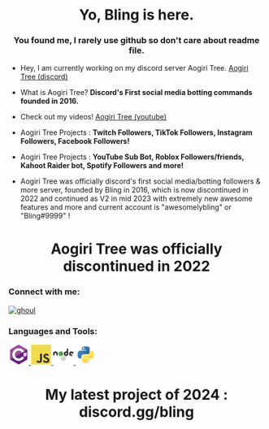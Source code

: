 <h1 align="center">Yo, Bling is here.</h1>
<h3 align="center">You found me, I rarely use github so don't care about readme file.</h3>

- Hey, I am currently working on my discord server Aogiri Tree. [Aogiri Tree (discord)]([https://discord.gg/bling](https://discord.gg/ZsXWJNpXKr))

- What is Aogiri Tree? **Discord's First social media botting commands founded in 2016.**

- Check out my videos! [Aogiri Tree (youtube)](https://www.youtube.com/channel/UC8HKt_1eQNKlnqgXMQ-jEog)

- Aogiri Tree Projects : **Twitch Followers, TikTok Followers, Instagram Followers, Facebook Followers!**

- Aogiri Tree Projects : **YouTube Sub Bot, Roblox Followers/friends, Kahoot Raider bot, Spotify Followers and more!**

- Aogiri Tree was officially discord's first social media/botting followers & more server, founded by Bling in 2016, which is now discontinued in 2022 and continued as V2 in mid 2023 with extremely new awesome features and more and current account is "awesomelybling" or "Bling#9999" ! 

<h1 align="center">Aogiri Tree was officially discontinued in 2022</h1>

<h3 align="left">Connect with me:</h3>
<p align="left">
<a href="https://discord.gg/aogiritree" target="blank"><img align="center" src="https://raw.githubusercontent.com/rahuldkjain/github-profile-readme-generator/master/src/images/icons/Social/discord.svg" alt="ghoul" height="30" width="40" /></a>
</p>

<h3 align="left">Languages and Tools:</h3>
<p align="left"> <a href="https://www.w3schools.com/cs/" target="_blank" rel="noreferrer"> <img src="https://raw.githubusercontent.com/devicons/devicon/master/icons/csharp/csharp-original.svg" alt="csharp" width="40" height="40"/> </a> <a href="https://developer.mozilla.org/en-US/docs/Web/JavaScript" target="_blank" rel="noreferrer"> <img src="https://raw.githubusercontent.com/devicons/devicon/master/icons/javascript/javascript-original.svg" alt="javascript" width="40" height="40"/> </a> <a href="https://nodejs.org" target="_blank" rel="noreferrer"> <img src="https://raw.githubusercontent.com/devicons/devicon/master/icons/nodejs/nodejs-original-wordmark.svg" alt="nodejs" width="40" height="40"/> </a> <a href="https://www.python.org" target="_blank" rel="noreferrer"> <img src="https://raw.githubusercontent.com/devicons/devicon/master/icons/python/python-original.svg" alt="python" width="40" height="40"/> </a> </p>

<h1 align="center">My latest project of 2024 : discord.gg/bling</h1>
